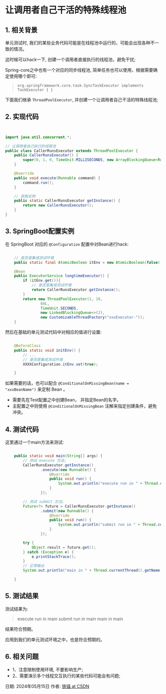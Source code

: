# 让调用者自己干活的特殊线程池

## 1. 相关背景

单元测试时, 我们的某些业务代码可能是在线程池中运行的，可能会出现各种不一致的情况。

这时候可以hack一下, 创建一个调用者直接执行的线程池，避免干扰;

Spring-core之中也有一个对应的同步线程池, 简单任务也可以使用，根据需要确定使用哪个即可:

> `org.springframework.core.task.SyncTaskExecutor implements TaskExecutor { }`

下面我们继承 `ThreadPoolExecutor`, 并创建一个让调用者自己干活的特殊线程池;

## 2. 实现代码

```java


import java.util.concurrent.*;

// 让调用者自己执行的线程池
public class CallerRunsExecutor extends ThreadPoolExecutor {
    public CallerRunsExecutor() {
        super(0, 1, 0, TimeUnit.MILLISECONDS, new ArrayBlockingQueue<Runnable>(1));
    }

    @Override
    public void execute(Runnable command) {
        command.run();
    }

    // 获取实例
    public static CallerRunsExecutor getInstance() {
        return new CallerRunsExecutor();
    }
}

```

## 3. SpringBoot配置实例

在 SpringBoot 对应的 `@Configuration` 配置中对Bean进行hack:

```java

    // 是否是集成测试环境
    public static final AtomicBoolean itEnv = new AtomicBoolean(false);

    @Bean
    public ExecutorService longtimeExecutor() {
        if (itEnv.get()){
            // 是否是集成测试环境
            return CallerRunsExecutor.getInstance();
        }
        return new ThreadPoolExecutor(1, 10,
                60L,
                TimeUnit.SECONDS,
                new LinkedBlockingQueue<>(2),
                new CustomizableThreadFactory("xxxExecutor-"));
    }

```

然后在基础的单元测试代码中对相应的值进行设置:

```java

    @BeforeClass
    public static void initEnv() {
        // ...
        // 是否是集成测试环境
        XXXXConfiguration.itEnv.set(true);

    }
```

如果需要的话，也可以配合 `@ConditionalOnMissingBean(name = "xxxBeanName")` 来定制 Bean 。

- 需要先在Test配置之中创建Bean， 并指定Bean的名字。
- 主配置之中则使用 `@ConditionalOnMissingBean` 注解来指定创建条件，避免冲突。




## 4. 测试代码

这里通过一个main方法来测试:

```java

    public static void main(String[] args) {
        // 测试 execute 方法;
        CallerRunsExecutor.getInstance()
                .execute(new Runnable() {
                    @Override
                    public void run() {
                        System.out.println("execute run in " + Thread.currentThread().getName());
                    }
                });

        // 测试 submit 方法;
        Future<?> future = CallerRunsExecutor.getInstance()
                .submit(new Runnable() {
                    @Override
                    public void run() {
                        System.out.println("submit run in " + Thread.currentThread().getName());
                    }
                });

        try {
            Object result = future.get();
        } catch (Exception e) {
            e.printStackTrace();
        }
        // 正常输出
        System.out.println("main in " + Thread.currentThread().getName());

    }

```

## 5. 测试结果

测试结果为:

> execute run in main
> submit run in main
> main in main

结果符合预期。

应用到我们的单元测试环境之中，也是符合预期的。


## 6. 相关问题

- 1、注意限制使用环境, 不要影响生产;
- 2、需要演示多个线程交互执行的某些代码可能会有问题;

日期: 2024年05月15日
作者: [铁锚 at CSDN](https://blog.csdn.net/renfufei)

